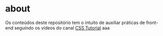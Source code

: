 # about

Os conteúdos deste repositório tem o intuito de auxiliar práticas de front-end seguindo os vídeos do canal <a href="" target="_blank">CSS Tutorial</a> aaa
